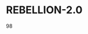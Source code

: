 # REBELLION-2.0                                                                                                          

98
